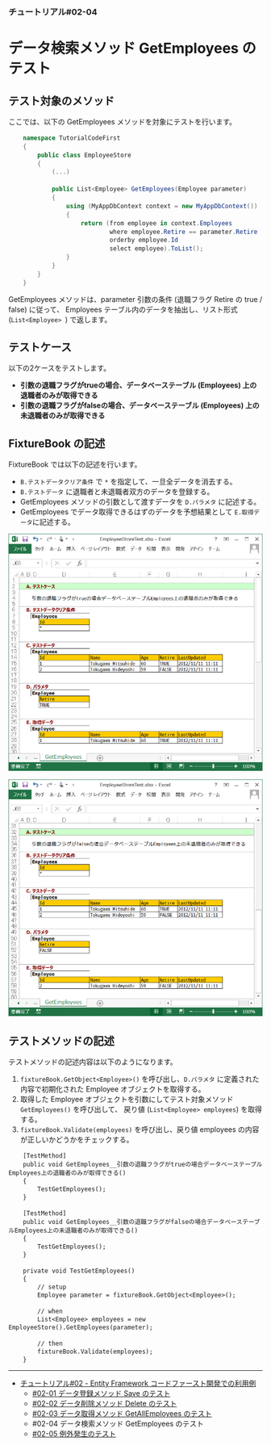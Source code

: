 ﻿
### チュートリアル#02-04

データ検索メソッド GetEmployees のテスト
========================================

テスト対象のメソッド
--------------------

ここでは、以下の GetEmployees メソッドを対象にテストを行います。

```c#
    namespace TutorialCodeFirst
    {
        public class EmployeeStore
        {
            (...)
            
            public List<Employee> GetEmployees(Employee parameter)
            {
                using (MyAppDbContext context = new MyAppDbContext())
                {
                    return (from employee in context.Employees
                            where employee.Retire == parameter.Retire
                            orderby employee.Id
                            select employee).ToList();
                }
            }
        }
    }
```

GetEmployees メソッドは、parameter 引数の条件 (退職フラグ Retire の true / false) に従って、
Employees テーブル内のデータを抽出し、リスト形式 (`List<Employee> `) で返します。


テストケース
------------

以下の2ケースをテストします。

*   <b>引数の退職フラグがtrueの場合、データベーステーブル (Employees) 上の退職者のみが取得できる</b>
*   <b>引数の退職フラグがfalseの場合、データベーステーブル (Employees) 上の未退職者のみが取得できる</b>


FixtureBook の記述
------------------

FixtureBook では以下の記述を行います。

*   `B.テストデータクリア条件` で `*` を指定して、一旦全データを消去する。
*   `B.テストデータ` に退職者と未退職者双方のデータを登録する。
*   GetEmployees メソッドの引数として渡すデータを `D.パラメタ` に記述する。
*   GetEmployees でデータ取得できるはずのデータを予想結果として `E.取得データ`に記述する。


![FixtureBook記述1](./images/Tutorial-CodeFirst-GetEmployees-01.png?raw=true)

![FixtureBook記述2](./images/Tutorial-CodeFirst-GetEmployees-02.png?raw=true)



テストメソッドの記述
--------------------

テストメソッドの記述内容は以下のようになります。

1.  `fixtureBook.GetObject<Employee>()` を呼び出し、`D.パラメタ` に定義された内容で初期化された 
    Employee オブジェクトを取得する。
2.  取得した Employee オブジェクトを引数にしてテスト対象メソッド `GetEmployees()` を呼び出して、
    戻り値 (`List<Employee> employees`) を取得する。
3.  `fixtureBook.Validate(employees)` を呼び出し、戻り値 employees の内容が正しいかどうかをチェックする。

```
    [TestMethod]
    public void GetEmployees__引数の退職フラグがtrueの場合データベーステーブルEmployees上の退職者のみが取得できる()
    {
        TestGetEmployees();
    }

    [TestMethod]
    public void GetEmployees__引数の退職フラグがfalseの場合データベーステーブルEmployees上の未退職者のみが取得できる()
    {
        TestGetEmployees();
    }

    private void TestGetEmployees()
    {
        // setup
        Employee parameter = fixtureBook.GetObject<Employee>();

        // when
        List<Employee> employees = new EmployeeStore().GetEmployees(parameter);

        // then
        fixtureBook.Validate(employees);
    }
```

------------------------

*   [チュートリアル#02 - Entity Framework コードファースト開発での利用例](./Tutorial-CodeFirst.md)
    *   [#02-01 データ登録メソッド Save のテスト](./Tutorial-CodeFirst-Save.md)
    *   [#02-02 データ削除メソッド Delete のテスト](./Tutorial-CodeFirst-Delete.md)
    *   [#02-03 データ取得メソッド GetAllEmployees のテスト](./Tutorial-CodeFirst-GetAllEmployees.md)
    *   #02-04 データ検索メソッド GetEmployees のテスト
    *   [#02-05 例外発生のテスト](./Tutorial-CodeFirst-Exception.md)
